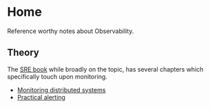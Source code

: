 # Home

Reference worthy notes about Observability.

## Theory

The [SRE book](https://sre.google/sre-book/table-of-contents/) while broadly on the topic, has several chapters which specifically touch upon monitoring.

- [Monitoring distributed systems](https://sre.google/sre-book/monitoring-distributed-systems/)
- [Practical alerting](https://sre.google/sre-book/practical-alerting/)

